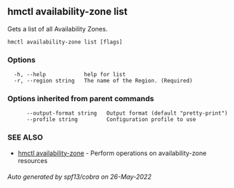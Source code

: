## hmctl availability-zone list

Gets a list of all Availability Zones.

```
hmctl availability-zone list [flags]
```

### Options

```
  -h, --help            help for list
  -r, --region string   The name of the Region. (Required)
```

### Options inherited from parent commands

```
      --output-format string   Output format (default "pretty-print")
      --profile string         Configuration profile to use
```

### SEE ALSO

* [hmctl availability-zone](hmctl_availability-zone.md)	 - Perform operations on availability-zone resources

###### Auto generated by spf13/cobra on 26-May-2022

